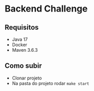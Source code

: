 # Backend Challenge

## Requisitos
- Java 17
- Docker
- Maven 3.6.3

## Como subir
- Clonar projeto
- Na pasta do projeto rodar ```make start```